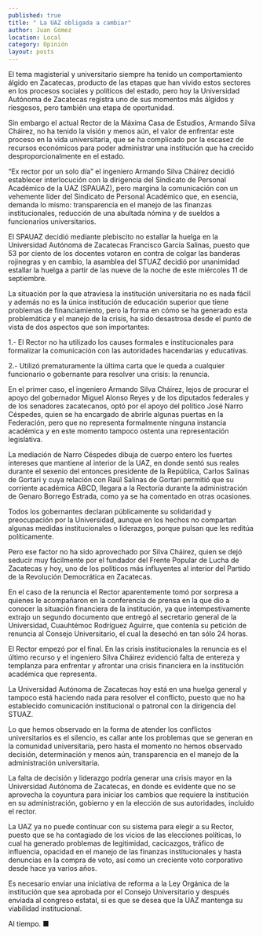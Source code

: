 ```yaml
---
published: true
title: " La UAZ obligada a cambiar"
author: Juan Gómez
location: Local
category: Opinión
layout: posts
---
```


El tema magisterial y universitario siempre ha tenido un comportamiento álgido en Zacatecas, producto de las etapas que han vivido estos sectores en los procesos sociales y políticos del estado, pero hoy la Universidad Autónoma de Zacatecas registra uno de sus momentos más álgidos y riesgosos, pero también una etapa de oportunidad.

Sin embargo el actual Rector de la Máxima Casa de Estudios, Armando Silva Cháirez, no ha tenido la visión y menos aún, el valor de enfrentar este proceso en la vida universitaria, que se ha complicado por la escasez de recursos económicos para poder administrar una institución que ha crecido desproporcionalmente en el estado.

“Ex rector por un solo día” el ingeniero Armando Silva Cháirez decidió establecer interlocución con la dirigencia del Sindicato de Personal Académico de la UAZ (SPAUAZ), pero margina la comunicación con un vehemente líder del Sindicato de Personal Académico que, en esencia, demanda lo mismo: transparencia en el manejo de las finanzas institucionales, reducción de una abultada nómina y de sueldos a funcionarios universitarios.

El SPAUAZ decidió mediante plebiscito no estallar la huelga en la Universidad Autónoma de Zacatecas Francisco García Salinas, puesto que 53 por ciento de los docentes votaron en contra de colgar las banderas rojinegras y en cambio, la asamblea del STUAZ decidió por unanimidad estallar la huelga a partir de las nueve de la noche de este miércoles 11 de septiembre.

La situación por la que atraviesa la institución universitaria no es nada fácil y además no es la única institución de educación superior que tiene problemas de financiamiento, pero la forma en cómo se ha generado esta problemática y el manejo de la crisis, ha sido desastrosa desde el punto de vista de dos aspectos que son importantes:

1.- El Rector no ha utilizado los causes formales e institucionales para formalizar la comunicación con las autoridades hacendarias y educativas.

2.- Utilizó prematuramente la última carta que le queda a cualquier funcionario o gobernante para resolver una crisis: la renuncia.

En el primer caso, el ingeniero Armando Silva Cháirez, lejos de procurar el apoyo del gobernador Miguel Alonso Reyes y de los diputados federales y de los senadores zacatecanos, optó por el apoyo del político José Narro Céspedes, quien se ha encargado de abrirle algunas puertas en la Federación, pero que no representa formalmente ninguna instancia académica y en este momento tampoco ostenta una representación legislativa.

La mediación de Narro Céspedes dibuja de cuerpo entero los fuertes intereses que mantiene al interior de la UAZ, en donde sentó sus reales durante el sexenio del entonces presidente de la República, Carlos Salinas de Gortari y cuya relación con Raúl Salinas de Gortari permitió que su corriente académica ABCD, llegara a la Rectoría durante la administración de Genaro Borrego Estrada, como ya se ha comentado en otras ocasiones.

Todos los gobernantes declaran públicamente su solidaridad y preocupación por la Universidad, aunque en los hechos no compartan algunas medidas institucionales o liderazgos, porque pulsan que les reditúa políticamente.

Pero ese factor no ha sido aprovechado por Silva Cháirez, quien se dejó seducir muy fácilmente por el fundador del Frente Popular de Lucha de Zacatecas y hoy, uno de los políticos más influyentes al interior del Partido de la Revolución Democrática en Zacatecas.

En el caso de la renuncia el Rector aparentemente tomó por sorpresa a quienes le acompañaron en la conferencia de prensa en la que dio a conocer la situación financiera de la institución, ya que intempestivamente extrajo un segundo documento que entregó al secretario general de la Universidad, Cuauhtémoc Rodríguez Aguirre, que contenía su petición de renuncia al Consejo Universitario, el cual la desechó en tan sólo 24 horas.

El Rector empezó por el final. En las crisis institucionales la renuncia es el último recurso y el ingeniero Silva Cháirez evidenció falta de entereza y templanza para enfrentar y afrontar una crisis financiera en la institución académica que representa.

La Universidad Autónoma de Zacatecas hoy está en una huelga general y tampoco está haciendo nada para resolver el conflicto, puesto que no ha establecido comunicación institucional o patronal con la dirigencia del STUAZ.

Lo que hemos observado en la forma de atender los conflictos universitarios es el silencio, es callar ante los problemas que se generan en la comunidad universitaria, pero hasta el momento no hemos observado decisión, determinación y menos aún, transparencia en el manejo de la administración universitaria.

La falta de decisión y liderazgo podría generar una crisis mayor en la Universidad Autónoma de Zacatecas, en donde es evidente que no se aprovecha la coyuntura para iniciar los cambios que requiere la institución en su administración, gobierno y en la elección de sus autoridades, incluido el rector.

La UAZ ya no puede continuar con su sistema para elegir a su Rector, puesto que se ha contagiado de los vicios de las elecciones políticas, lo cual ha generado problemas de legitimidad, cacicazgos, tráfico de influencia, opacidad en el manejo de las finanzas institucionales y hasta denuncias en la compra de voto, así como un creciente voto corporativo desde hace ya varios años.

Es necesario enviar una iniciativa de reforma a la Ley Orgánica de la institución que sea aprobada por el Consejo Universitario y después enviada al congreso estatal, si es que se desea que la UAZ mantenga su viabilidad institucional.

Al tiempo. ■
